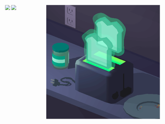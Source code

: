 <img  align="right" src="Oh My Is That a Ghost_.gif" height='370px' width='370px'>
<img  height="180em" src="https://github-readme-stats.vercel.app/api?username=rabelzx&theme=vue-dark&hide_border=true&bg_color=0d1117"/>
<img  height="150em"  src="https://github-readme-stats.vercel.app/api/top-langs?username=rabelzx&layout=compact&theme=vue-dark&hide_border=true&bg_color=0d1117">
  
